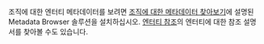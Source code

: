조직에 대한 엔터티 메타데이터를 보려면 [조직에 대한 메타데이터 찾아보기](../developer/browse-your-metadata.md)에 설명된 Metadata Browser 솔루션을 설치하십시오. [엔터티 참조](../developer/about-entity-reference.md)의 엔터티에 대한 참조 설명서를 찾아볼 수도 있습니다.
